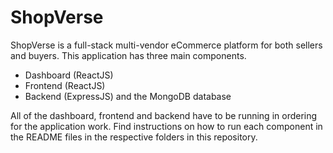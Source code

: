 # ShopVerse

ShopVerse is a full-stack multi-vendor eCommerce platform for both sellers and buyers.
This application has three main components.

- Dashboard (ReactJS)
- Frontend (ReactJS)
- Backend (ExpressJS) and the MongoDB database

All of the dashboard, frontend and backend have to be running in ordering for the application work.
Find instructions on how to run each component in the README files in the respective folders in this repository.
